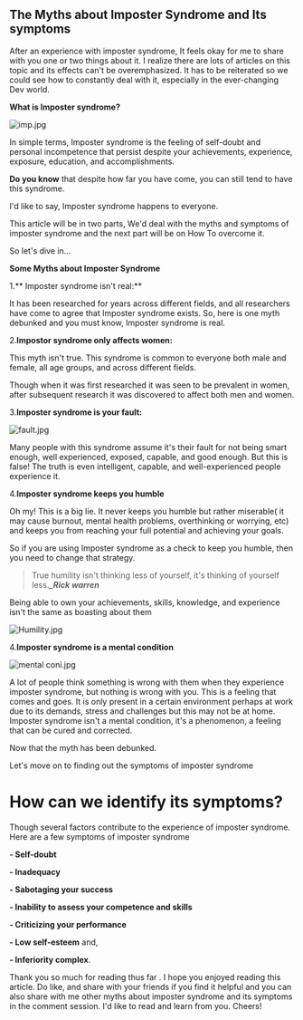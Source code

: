 ## The Myths about Imposter Syndrome and Its symptoms

After an experience with imposter syndrome, It feels okay for me to share with you one or two things about it.
I realize there are lots of articles on this topic and its effects can't be overemphasized. It has to be reiterated so we could see how to constantly deal with it, especially in the ever-changing Dev world.

**What is Imposter syndrome?**

![imp.jpg](https://cdn.hashnode.com/res/hashnode/image/upload/v1646761353655/__945-eVH.jpg)

In simple terms, Imposter syndrome is the feeling of self-doubt and personal incompetence that persist despite your achievements, experience, exposure, education, and accomplishments.

**Do you know** that despite how far you have come, you can still tend to have this syndrome.

I'd like to say, Imposter syndrome happens to everyone. 

This article will be in two parts, We'd deal with the myths and symptoms of imposter syndrome and the next part will be on How To overcome it.

So let's dive in…

**Some Myths about Imposter Syndrome**

1.** Imposter syndrome isn't real:**

 It has been researched for years across different fields, and all researchers have come to agree that Imposter syndrome exists.
      So, here is one myth debunked and you must know, Imposter syndrome is real.

2.**Impostor  syndrome only affects women:**

This myth isn't true. This syndrome is common to everyone both male and female, all age groups, and 
   across different fields.
 
Though when it was first researched it was seen to be prevalent in women, after subsequent research it was discovered to affect both men and women.

3.**Imposter syndrome is your fault:**

![fault.jpg](https://cdn.hashnode.com/res/hashnode/image/upload/v1646761053248/XQ1hoZ7jJ.jpg)

Many people with this syndrome assume it's their fault for not being smart enough, well experienced, 
       exposed, capable, and good enough.
      But this is false!
      The truth is even intelligent, capable, and well-experienced people experience it.

4.**Imposter syndrome keeps you humble**

 Oh my! This is a big lie. It never keeps you humble but rather miserable( it may cause burnout, mental 
    health problems, overthinking or worrying, etc) and keeps you from reaching your full potential and 
    achieving your goals.

   So if you are using Imposter syndrome as a check to keep you humble, then you need to change that 
   strategy.
>True humility isn't thinking less of yourself, it's thinking of yourself less.***_Rick warren***

   Being able to own your achievements, skills, knowledge, and experience isn't the same as boasting about them
  
![Humility.jpg](https://cdn.hashnode.com/res/hashnode/image/upload/v1646760975744/9heTra3Jl.jpg)

4.**Imposter syndrome is a mental condition**

![mental coni.jpg](https://cdn.hashnode.com/res/hashnode/image/upload/v1646761023973/vMwk7u08S.jpg)

   A lot of people think something is wrong with them when they experience imposter syndrome, but nothing is wrong with you.
   This is a feeling that comes and goes. It is only present in a certain environment perhaps at work due to its demands, stress and challenges but this may not be at home.
   Imposter syndrome isn't a mental condition, it's a phenomenon, a feeling that can be cured and corrected.

 Now that the myth has been debunked. 

Let's move on to finding out the symptoms of imposter syndrome

# How can we identify its symptoms?

Though several factors contribute to the experience of imposter syndrome. Here are a few symptoms of imposter syndrome

**- Self-doubt**

**- Inadequacy**

**- Sabotaging your success**

**- Inability to assess your competence and skills**

**- Criticizing your performance**

**- Low self-esteem** and,

**- Inferiority complex**.

Thank you so much for reading thus far . I hope you enjoyed reading this article. Do like, and share with your friends if you find it helpful and you can also share with me other myths about imposter syndrome and its symptoms in the comment session. I'd like to read and learn from you. Cheers!
